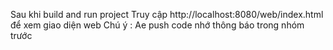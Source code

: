 Sau khi build and run project 
Truy cập http://localhost:8080/web/index.html để xem giao diện web
Chú ý : Ae push code nhớ thông báo trong nhóm trước  
